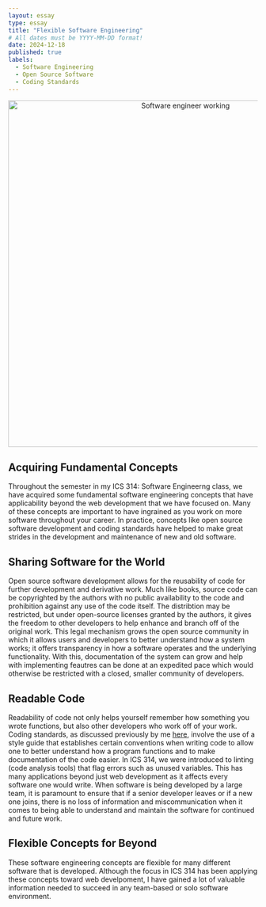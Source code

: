 ```yaml
---
layout: essay
type: essay
title: "Flexible Software Engineering"
# All dates must be YYYY-MM-DD format!
date: 2024-12-18
published: true
labels:
  - Software Engineering
  - Open Source Software
  - Coding Standards
---
```


<div align="center">
    <img width="700px" class="rounded pe-4" src="../img/swe-reflection/swe.jpg" alt="Software engineer working">
</div>

## Acquiring Fundamental Concepts

Throughout the semester in my ICS 314: Software Engineerng class, we have acquired some fundamental software engineering concepts that have applicability beyond the web development that we have focused on. Many of these concepts are important to have ingrained as you work on more software throughout your career. In practice, concepts like open source software development and coding standards have helped to make great strides in the development and maintenance of new and old software.


## Sharing Software for the World

Open source software development allows for the reusability of code for further development and derivative work. Much like books, source code can be copyrighted by the authors with no public availability to the code and prohibition against any use of the code itself. The distribtion may be restricted, but under open-source licenses granted by the authors, it gives the freedom to other developers to help enhance and branch off of the original work. This legal mechanism grows the open source community in which it allows users and developers to better understand how a system works; it offers transparency in how a software operates and the underlying functionality. With this, documentation of the system can grow and help with implementing feautres can be done at an expedited pace which would otherwise be restricted with a closed, smaller community of developers.


## Readable Code

Readability of code not only helps yourself remember how something you wrote functions, but also other developers who work off of your work. Coding standards, as discussed previously by me [here](https://usradam.github.io/essays/coding-standards.html), involve the use of a style guide that establishes certain conventions when writing code to allow one to better understand how a program functions and to make documentation of the code easier. In ICS 314, we were introduced to linting (code analysis tools) that flag errors such as unused variables. This has many applications beyond just web development as it affects every software one would write. When software is being developed by a large team, it is paramount to ensure that if a senior developer leaves or if a new one joins, there is no loss of information and miscommunication when it comes to being able to understand and maintain the software for continued and future work.


## Flexible Concepts for Beyond

These software engineering concepts are flexible for many different software that is developed. Although the focus in ICS 314 has been applying these concepts toward web develpoment, I have gained a lot of valuable information needed to succeed in any team-based or solo software environment.
